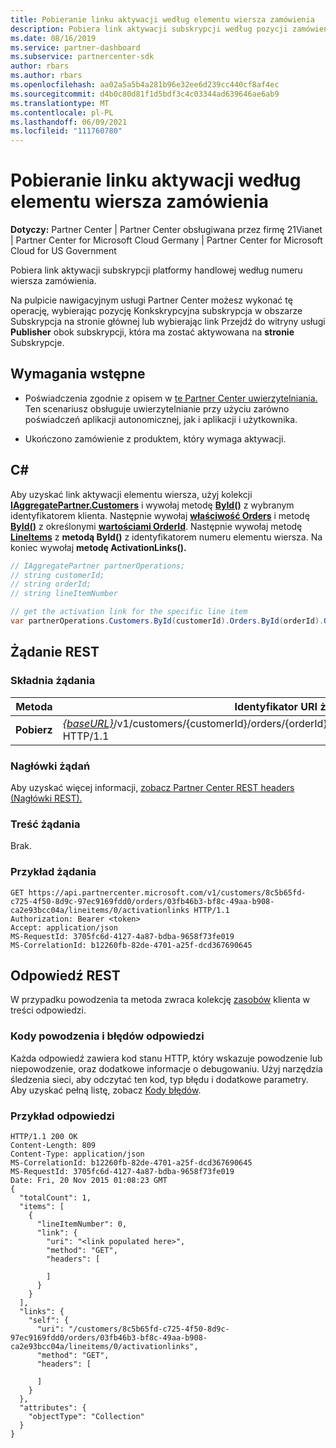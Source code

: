 ```yaml
---
title: Pobieranie linku aktywacji według elementu wiersza zamówienia
description: Pobiera link aktywacji subskrypcji według pozycji zamówienia.
ms.date: 08/16/2019
ms.service: partner-dashboard
ms.subservice: partnercenter-sdk
author: rbars
ms.author: rbars
ms.openlocfilehash: aa02a5a5b4a281b96e32ee6d239cc440cf8af4ec
ms.sourcegitcommit: d4b0c80d81f1d5bdf3c4c03344ad639646ae6ab9
ms.translationtype: MT
ms.contentlocale: pl-PL
ms.lasthandoff: 06/09/2021
ms.locfileid: "111760780"
---
```

# <a name="get-activation-link-by-order-line-item"></a>Pobieranie linku aktywacji według elementu wiersza zamówienia

**Dotyczy:** Partner Center | Partner Center obsługiwana przez firmę 21Vianet | Partner Center for Microsoft Cloud Germany | Partner Center for Microsoft Cloud for US Government

Pobiera link aktywacji subskrypcji platformy handlowej według numeru wiersza zamówienia.

Na pulpicie nawigacyjnym usługi Partner Center możesz wykonać tę  operację, wybierając pozycję Konkskrypcyjna subskrypcja w obszarze Subskrypcja na stronie głównej lub wybierając link Przejdź do witryny usługi **Publisher** obok subskrypcji, która ma zostać aktywowana na **stronie** Subskrypcje. 

## <a name="prerequisites"></a>Wymagania wstępne

- Poświadczenia zgodnie z opisem w [te Partner Center uwierzytelniania.](partner-center-authentication.md) Ten scenariusz obsługuje uwierzytelnianie przy użyciu zarówno poświadczeń aplikacji autonomicznej, jak i aplikacji i użytkownika.

- Ukończono zamówienie z produktem, który wymaga aktywacji.

## <a name="c"></a>C\#

Aby uzyskać link aktywacji elementu wiersza, użyj kolekcji [**IAggregatePartner.Customers**](/dotnet/api/microsoft.store.partnercenter.ipartner.customers) i wywołaj metodę [**ById()**](/dotnet/api/microsoft.store.partnercenter.customers.icustomercollection.byid) z wybranym identyfikatorem klienta. Następnie wywołaj [**właściwość Orders**](/dotnet/api/microsoft.store.partnercenter.customers.icustomer.orders) i metodę [**ById()**](/dotnet/api/microsoft.store.partnercenter.orders.iordercollection.byid) z określonymi  [**wartościami OrderId**](/dotnet/api/microsoft.store.partnercenter.models.orders.order.id). Następnie wywołaj metodę [**LineItems**](/dotnet/api/microsoft.store.partnercenter.orders.iordercollection.get) z **metodą ById()** z identyfikatorem numeru elementu wiersza.  Na koniec wywołaj **metodę ActivationLinks().**

```csharp
// IAggregatePartner partnerOperations;
// string customerId;
// string orderId;
// string lineItemNumber

// get the activation link for the specific line item
var partnerOperations.Customers.ById(customerId).Orders.ById(orderId).OrderLineItems.ById(lineItemNumber).ActivationLinks();
```

## <a name="rest-request"></a>Żądanie REST

### <a name="request-syntax"></a>Składnia żądania

| Metoda  | Identyfikator URI żądania                                                                                                                               |
|---------|-------------------------------------------------------------------------------------------------------------------------------------------|
| **Pobierz** | [*{baseURL}*](partner-center-rest-urls.md)/v1/customers/{customerId}/orders/{orderId}/lineitems/{lineItemNumber}/activationlinks HTTP/1.1 |

### <a name="request-headers"></a>Nagłówki żądań

Aby uzyskać więcej informacji, [zobacz Partner Center REST headers (Nagłówki REST).](headers.md)

### <a name="request-body"></a>Treść żądania

Brak.

### <a name="request-example"></a>Przykład żądania

```http
GET https://api.partnercenter.microsoft.com/v1/customers/8c5b65fd-c725-4f50-8d9c-97ec9169fdd0/orders/03fb46b3-bf8c-49aa-b908-ca2e93bcc04a/lineitems/0/activationlinks HTTP/1.1
Authorization: Bearer <token>
Accept: application/json
MS-RequestId: 3705fc6d-4127-4a87-bdba-9658f73fe019
MS-CorrelationId: b12260fb-82de-4701-a25f-dcd367690645
```

## <a name="rest-response"></a>Odpowiedź REST

W przypadku powodzenia ta metoda zwraca kolekcję [zasobów](customer-resources.md#customer) klienta w treści odpowiedzi.

### <a name="response-success-and-error-codes"></a>Kody powodzenia i błędów odpowiedzi

Każda odpowiedź zawiera kod stanu HTTP, który wskazuje powodzenie lub niepowodzenie, oraz dodatkowe informacje o debugowaniu. Użyj narzędzia śledzenia sieci, aby odczytać ten kod, typ błędu i dodatkowe parametry. Aby uzyskać pełną listę, zobacz [Kody błędów](error-codes.md).

### <a name="response-example"></a>Przykład odpowiedzi

```http
HTTP/1.1 200 OK
Content-Length: 809
Content-Type: application/json
MS-CorrelationId: b12260fb-82de-4701-a25f-dcd367690645
MS-RequestId: 3705fc6d-4127-4a87-bdba-9658f73fe019
Date: Fri, 20 Nov 2015 01:08:23 GMT
{
  "totalCount": 1,
  "items": [
    {
      "lineItemNumber": 0,
      "link": {
        "uri": "<link populated here>",
        "method": "GET",
        "headers": [

        ]
      }
    }
  ],
  "links": {
    "self": {
      "uri": "/customers/8c5b65fd-c725-4f50-8d9c-97ec9169fdd0/orders/03fb46b3-bf8c-49aa-b908-ca2e93bcc04a/lineitems/0/activationlinks",
      "method": "GET",
      "headers": [

      ]
    }
  },
  "attributes": {
    "objectType": "Collection"
  }
}
```
